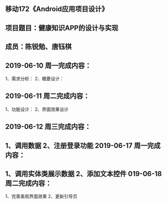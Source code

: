 移动172《Android应用项目设计》
-
项目题目：健康知识APP的设计与实现
--
成员：陈锐勉、唐钰棋
--
2019-06-10 周一完成内容：
----
1、需求分析： 2、概要设计：

2019-06-11 周二完成内容：
----
1、功能设计： 2、界面效果设计

2019-06-12 周三完成内容：
----
1、调用数据 2、注册登录功能
2019-06-17 周一完成内容：
----
1、调用实体类展示数据 2、添加文本控件
019-06-18 周二完成内容：
----
1、完善美观界面效果 2、更新引导页
